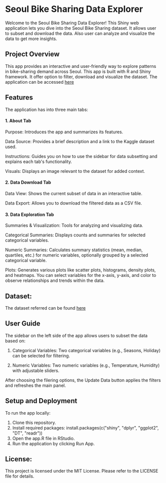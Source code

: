 # Seoul Bike Sharing Data Explorer

Welcome to the Seoul Bike Sharing Data Explorer! This Shiny web application lets you dive into the Seoul Bike Sharing dataset. It allows user to subset and download the data. Also user can analyze and visualize the data to get more insights.

## Project Overview
This app provides an interactive and user-friendly way to explore patterns in bike-sharing demand across Seoul. This app is built with R and Shiny framework. It offer option to filter, download and visualize the dataset.
The application can be accessed [here](https://jsthakur.shinyapps.io/Seoul-Bike-Sharing-Data-Explorer/)

## Features

The application has into three main tabs:

#### 1. About Tab
Purpose: Introduces the app and summarizes its features.

Data Source: Provides a brief description and a link to the Kaggle dataset used.

Instructions: Guides you on how to use the sidebar for data subsetting and explains each tab's functionality.

Visuals: Displays an image relevant to the dataset for added context.

#### 2. Data Download Tab
Data View: Shows the current subset of data in an interactive table.

Data Export: Allows you to download the filtered data as a CSV file.

#### 3. Data Exploration Tab
Summaries & Visualization: Tools for analyzing and visualizing data.

Categorical Summaries: Displays counts and summaries for selected categorical variables.

Numeric Summaries: Calculates summary statistics (mean, median, quartiles, etc.) for numeric variables, optionally grouped by a selected categorical variable.

Plots: Generates various plots like scatter plots, histograms, density plots, and heatmaps. You can select variables for the x-axis, y-axis, and color to observe relationships and trends within the data.

## Dataset:
The dataset referred can be found [here](https://www.kaggle.com/datasets/saurabhshahane/seoul-bike-sharing-demand-prediction)

## User Guide

The sidebar on the left side of the app allows users to subset the data based on:

1. Categorical Variables: Two categorical variables (e.g., Seasons, Holiday) can be selected for filtering.

2. Numeric Variables: Two numeric variables (e.g., Temperature, Humidity) with adjustable sliders.

After choosing the filering options, the Update Data button applies the filters and refreshes the main panel.

## Setup and Deployment

To run the app locally:

1. Clone this repository.
2. Install required packages: install.packages(c("shiny", "dplyr", "ggplot2", "DT", "readr"))
3. Open the app.R file in RStudio.
4. Run the application by clicking Run App.

## License:
This project is licensed under the MIT License. Please refer to the LICENSE file for details.
